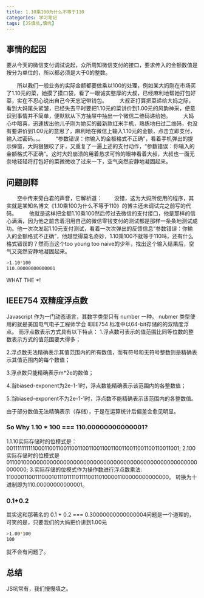 ```yaml
---
title: 1.10乘100为什么不等于110
categories: 学习笔记
tags: [JS填坑,填坑]
---
```

## 事情的起因
要从今天的微信支付调试说起，众所周知微信支付的接口，要求传入的金额数值是按分为单位的，所以都必须是大于0的整数。
<!-- more -->
&emsp;&emsp;所以我们一般业务的实际金额都要做乘以100的处理，例如某大妈刚在市场买了1.10元的菜，她摸了摸口袋，看了一眼诚实憨厚的大叔，已经麻利地帮她打包好菜，实在不忍心说出自己今天忘记带钱包。
&emsp;&emsp;大叔正打算把菜递给大妈之际，看到大妈尾头紧皱，已经失去平时要把1.10元的菜讲价到1.00元的风韵神采，便意识到事情并不简单，便默默从下方抽屉中抽出一个微信二维码递给她。
&emsp;&emsp;大妈心中暗喜，迅速拔出他儿子刚为她买的最新款红米手机，熟练地扫过二维码，也没有要讲价到1.00元的意思了，麻利地在微信上输入1.10元的金额，点击立即支付，输入过密码。。。
&emsp;&emsp;“参数错误：你输入的金额格式不正确”，看着手机弹出的提示弹窗，大妈狠狠咬了牙，又重复了一遍上述的支付动作，“参数错误：你输入的金额格式不正确”。这时大妈崩溃的用着恳求可怜的眼神看着大叔，大叔也一面无奈地轻轻将打包好的菜微微收了过来一下，空气突然安静地凝固起来。
## 问题剖释
&emsp;&emsp;空中传来旁白君的声音，它解析道：
&emsp;&emsp;没错，这为大妈所使用的程序，其实就是某知名博文《1.10乘100为什么不等于110》的博主还未调试完之前写的代码。
&emsp;&emsp;他就是这样把金额1.10乘100然后传过去微信的支付接口，他是那样的信心满满，因为他之前含着泪用自己的微信零钱支付的测试都是那样一条条地测试成功。他一次次发起1.10元支付测试，看着一次次弹出的反馈信息“参数错误：你输入的金额格式不正确”，他越觉得莫名奇妙，1.10乘100不就等于110吗，还有什么格式错误的？然而当这个too young too naive的少年，找出这个输入结果后，空气又突然安静地凝固起来。 
``` bash
>1.10*100
110.00000000000001
```
WHAT THE *!
## IEEE754 双精度浮点数
Javascript 作为一门动态语言，其数字类型只有 number 一种。 nubmer 类型使用的就是美国电气电子工程师学会 IEEE754 标准中以64-bit存储的的双精度浮点。
而浮点数表示方式具有以下特点：
1.浮点数可表示的值范围比同等位数的整数表示方式的值范围要大得多；

2.浮点数无法精确表示其值范围内的所有数值，而有符号和无符号整数则是精确表示其值范围内的每个数值；

3.浮点数只能精确表示m*2e的数值；

4.当biased-exponent为2e-1-1时，浮点数能精确表示该范围内的各整数值；

5.当biased-exponent不为2e-1-1时，浮点数不能精确表示该范围内的各整数值。

由于部分数值无法精确表示（存储），于是在运算统计后偏差会愈见明显。

### So Why 1.10 * 100 === 110.00000000000001?
1.1.10实际存储时的位模式是：
0011111111110001100110011001100110011001100110011001100110011001;
2.100实际存储时的位模式是
0110010000000000000000000000000000000000000000000000000000000000;
3.实际存储的位模式作为操作数进行浮点数乘法:
110000110011100010111011110111100110100001100000000000000。
转换为十进制即为110.00000000000001。

### 0.1+0.2
其实这和那著名的 0.1 + 0.2 === 0.30000000000000004问题是一个道理的，可笑的是，只要我们的大妈把价讲到1.00元
``` bash
>1.00*100
100
```
就不会有问题了。

## 总结
JS坑常有，我们慢慢填之。